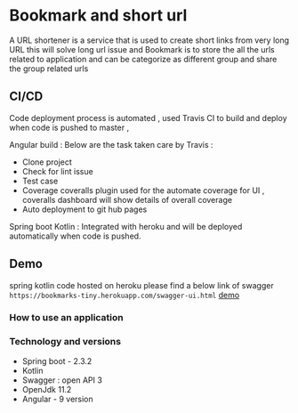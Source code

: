 # Bookmark and short url
A URL shortener is a service that is used to create short links from very long URL this will solve long url issue and Bookmark is to store the all the urls related to application and can be categorize as different group and share the group related urls


## CI/CD 
 
Code deployment process is automated , used Travis CI to build and deploy when code is pushed to master , 

Angular build :
Below are the task taken care by Travis :
* Clone project 
* Check for lint issue 
* Test case 
* Coverage 
 coveralls plugin used for the automate coverage for UI , coveralls dashboard will show details of overall coverage
* Auto deployment to git hub pages 

Spring boot Kotlin : 
Integrated with heroku and will be deployed automatically when code is pushed.

## Demo 
spring kotlin code hosted on heroku 
please find a below link of swagger
`https://bookmarks-tiny.herokuapp.com/swagger-ui.html` [demo](https://bookmarks-tiny.herokuapp.com/swagger-ui.html)

### How to use an application 

### Technology and versions 
* Spring boot - 2.3.2 
* Kotlin 
* Swagger : open API 3 
* OpenJdk 11.2 
* Angular - 9 version 

